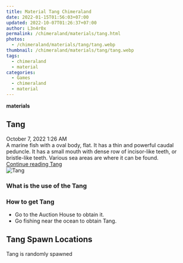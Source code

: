 ```yaml
---
title: Material Tang Chimeraland
date: 2022-01-15T01:56:03+07:00
updated: 2022-10-07T01:26:37+07:00
author: L3n4r0x
permalink: /chimeraland/materials/tang.html
photos:
  - /chimeraland/materials/tang/tang.webp
thumbnail: /chimeraland/materials/tang/tang.webp
tags:
  - chimeraland
  - material
categories:
  - Games
  - chimeraland
  - material
---
```


<section id="bootstrap-wrapper">
  <link
    rel="stylesheet"
    href="https://rawcdn.githack.com/dimaslanjaka/Web-Manajemen/870a349/css/bootstrap-5-3-0-alpha3-wrapper.css"
  />
  <div
    class="row g-0 border rounded overflow-hidden flex-md-row mb-4 shadow-sm position-relative bg-light text-dark"
  >
    <div class="col p-4 d-flex flex-column position-static">
      <strong class="d-inline-block mb-2 text-success">materials</strong>
      <h2 class="mb-0">Tang</h2>
      <div class="mb-1 text-muted">October 7, 2022 1:26 AM</div>
      <div class="mb-2 border p-1">
        A marine fish with a oval body, flat. It has a thin and powerful caudal
        peduncle. It has a small mouth with dense row of incisor-like teeth, or
        bristle-like teeth. Various sea areas are where it can be found.
      </div>
      <a href="/chimeraland/materials/tang.html" class="stretched-link d-none"
        >Continue reading Tang</a
      >
    </div>
    <div class="col-auto d-none d-lg-block">
      <img src="/chimeraland/materials/tang/tang.webp" alt="Tang" />
    </div>
  </div>
  <div class="row bg-light text-dark">
    <div class="col-lg-6 col-12 mb-2">
      <div class="card">
        <div class="card-body">
          <h3 class="card-title">What is the use of the Tang</h3>
          <div class="card-text"><ul></ul></div>
        </div>
      </div>
    </div>
    <div class="col-lg-6 col-12 mb-2">
      <div class="card">
        <div class="card-body">
          <h3 class="card-title">How to get Tang</h3>
          <div class="card-text">
            <ul>
              <li>Go to the Auction House to obtain it.</li>
              <li>Go fishing near the ocean to obtain Tang.</li>
            </ul>
          </div>
        </div>
      </div>
    </div>
    <div class="col-12 mb-2">
      <h2>Tang Spawn Locations</h2>
      <p>Tang is randomly spawned</p>
    </div>
  </div>
</section>